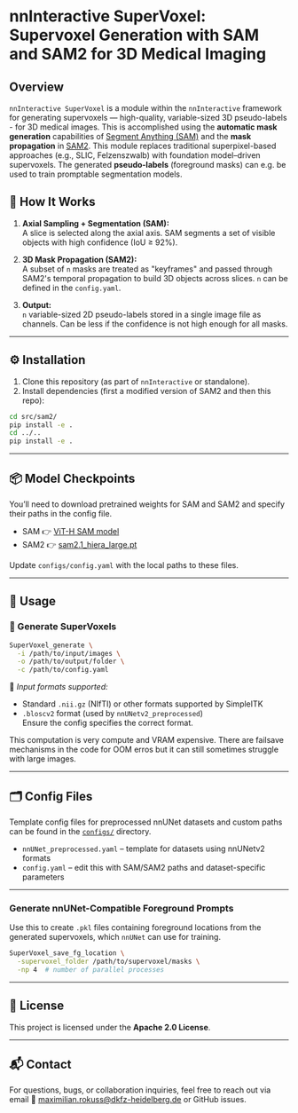 # nnInteractive SuperVoxel: Supervoxel Generation with SAM and SAM2 for 3D Medical Imaging

## Overview


`nnInteractive SuperVoxel` is a module within the `nnInteractive` framework for generating supervoxels — high-quality, variable-sized 3D pseudo-labels - for 3D medical images. This is accomplished using the **automatic mask generation** capabilities of [Segment Anything (SAM)](https://github.com/facebookresearch/segment-anything) and the **mask propagation** in [SAM2](https://github.com/facebookresearch/sam2). This module replaces traditional superpixel-based approaches (e.g., SLIC, Felzenszwalb) with foundation model–driven supervoxels. The generated **pseudo-labels** (foreground masks) can e.g. be used to train promptable segmentation models. 

## 🧠 How It Works

1. **Axial Sampling + Segmentation (SAM):**  
   A slice is selected along the axial axis. SAM segments a set of visible objects with high confidence (IoU ≥ 92%).

2. **3D Mask Propagation (SAM2):**  
   A subset of `n` masks are treated as "keyframes" and passed through SAM2's temporal propagation to build 3D objects across slices. `n` can be defined in the `config.yaml`.

3. **Output:**  
   `n` variable-sized 2D pseudo-labels stored in a single image file as channels. Can be less if the confidence is not high enough for all masks.

---

## ⚙️ Installation

1. Clone this repository (as part of `nnInteractive` or standalone).
2. Install dependencies (first a modified version of SAM2 and then this repo):

```bash
cd src/sam2/
pip install -e .
cd ../..
pip install -e .
```

---

## 📦 Model Checkpoints

You’ll need to download pretrained weights for SAM and SAM2 and specify their paths in the config file.

- SAM 👉 [ViT-H SAM model](https://dl.fbaipublicfiles.com/segment_anything/sam_vit_h_4b8939.pth)
- SAM2 👉 [sam2.1_hiera_large.pt](https://dl.fbaipublicfiles.com/segment_anything_2/092824/sam2.1_hiera_large.pt)

Update `configs/config.yaml` with the local paths to these files.

---

## 🚀 Usage

### 🔧 Generate SuperVoxels

```bash
SuperVoxel_generate \
  -i /path/to/input/images \
  -o /path/to/output/folder \
  -c /path/to/config.yaml
```

📌 *Input formats supported:*
- Standard `.nii.gz` (NIfTI) or other formats supported by SimpleITK
- `.bloscv2` format (used by `nnUNetv2_preprocessed`)  
Ensure the config specifies the correct format.

This computation is very compute and VRAM expensive. There are failsave mechanisms in the code for OOM erros but it can still sometimes struggle with large images.

---

## 🗂️ Config Files

Template config files for preprocessed nnUNet datasets and custom paths can be found in the [`configs/`](configs/) directory.

- `nnUNet_preprocessed.yaml` – template for datasets using nnUNetv2 formats
- `config.yaml` – edit this with SAM/SAM2 paths and dataset-specific parameters

---

### Generate nnUNet-Compatible Foreground Prompts

Use this to create `.pkl` files containing foreground locations from the generated supervoxels, which `nnUNet` can use for training.

```bash
SuperVoxel_save_fg_location \
  -supervoxel_folder /path/to/supervoxel/masks \
  -np 4  # number of parallel processes
```

---

## 📜 License

This project is licensed under the **Apache 2.0 License**.

---

## 📬 Contact

For questions, bugs, or collaboration inquiries, feel free to reach out via email 📧 maximilian.rokuss@dkfz-heidelberg.de or GitHub issues.



